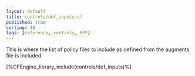 ```yaml
---
layout: default
title: controls/def_inputs.cf
published: true
sorting: 40
tags: [reference, controls, MPF]
---
```


This is where the list of policy files to include as defined from the augments
file is included.

[%CFEngine_library_include(controls/def_inputs)%]

